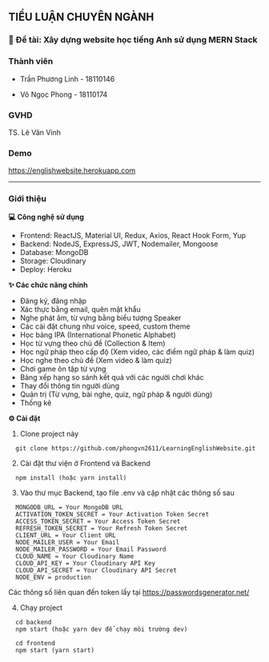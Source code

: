 ## TIỂU LUẬN CHUYÊN NGÀNH 

### 📝 Đề tài: Xây dựng website học tiếng Anh sử dụng MERN Stack

### Thành viên

+ Trần Phương Linh - 18110146

+ Võ Ngọc Phong - 18110174

### GVHD
  TS. Lê Văn Vinh

### Demo
  https://englishwebsite.herokuapp.com

-----------------------------------------------
### Giới thiệu

**💻 Công nghệ sử dụng**
+ Frontend: ReactJS, Material UI, Redux, Axios, React Hook Form, Yup
+ Backend: NodeJS, ExpressJS, JWT, Nodemailer, Mongoose
+ Database: MongoDB
+ Storage: Cloudinary
+ Deploy: Heroku

**✨ Các chức năng chính**
- Đăng ký, đăng nhập
- Xác thực bằng email, quên mật khẩu
- Nghe phát âm, từ vựng bằng biểu tượng Speaker
- Các cài đặt chung như voice, speed, custom theme
- Học bảng IPA (International Phonetic Alphabet)
- Học từ vựng theo chủ đề (Collection & Item)
- Học ngữ pháp theo cấp độ (Xem video, các điểm ngữ pháp & làm quiz)
- Học nghe theo chủ đề (Xem video & làm quiz)
- Chơi game ôn tập từ vựng
- Bảng xếp hạng so sánh kết quả với các người chơi khác
- Thay đổi thông tin người dùng
- Quản trị (Từ vựng, bài nghe, quiz, ngữ pháp & người dùng)
- Thống kê

**⚙ Cài đặt**

1. Clone project này

```
  git clone https://github.com/phongvn2611/LearningEnglishWebsite.git
```

2. Cài đặt thư viện ở Frontend và Backend

```
  npm install (hoặc yarn install)
```

3. Vào thư mục Backend, tạo file .env và cập nhật các thông số sau
```
  MONGODB_URL = Your MongoDB URL
  ACTIVATION_TOKEN_SECRET = Your Activation Token Secret
  ACCESS_TOKEN_SECRET = Your Access Token Secret
  REFRESH_TOKEN_SECRET = Your Refresh Token Secret
  CLIENT_URL = Your Client URL
  NODE_MAILER_USER = Your Email
  NODE_MAILER_PASSWORD = Your Email Password
  CLOUD_NAME = Your Cloudinary Name
  CLOUD_API_KEY = Your Cloudinary API Key
  CLOUD_API_SECRET = Your Cloudinary API Secret
  NODE_ENV = production
```
Các thông số liên quan đến token lấy tại https://passwordsgenerator.net/

4. Chạy project
```
  cd backend
  npm start (hoặc yarn dev để chạy môi trường dev)
```

```
  cd frontend
  npm start (yarn start)
```
